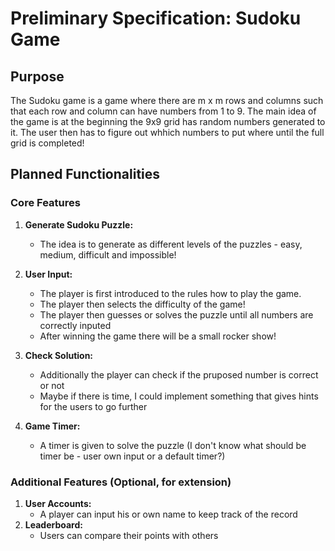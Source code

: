 # Preliminary Specification: Sudoku Game

## Purpose
The Sudoku game is a game where there are m x m rows and columns such that each row and column can have numbers from 1 to 9. The main idea of the game is at the beginning the 9x9 grid has random numbers generated to it.
The user then has to figure out whhich numbers to put where until the full grid is completed!




## Planned Functionalities

### Core Features
1. **Generate Sudoku Puzzle:**
   - The idea is to generate as different levels of the puzzles - easy, medium, difficult and impossible!

2. **User Input:**
   - The player is first introduced to the rules how to play the game.
   - The player then selects the difficulty of the game!
   - The player then guesses or solves the puzzle until all numbers are correctly inputed
   - After winning the game there will be a small rocker show!

3. **Check Solution:**
   - Additionally the player can check if the pruposed number is correct or not
   - Maybe if there is time, I could implement something that gives hints for the users to go further

4. **Game Timer:**
   - A timer is given to solve the puzzle (I don't know what should be timer be - user own input or a default timer?)

### Additional Features (Optional, for extension)


1. **User Accounts:**
   - A player can input his or own name to keep track of the record
2. **Leaderboard:**
   - Users can compare their points with others


